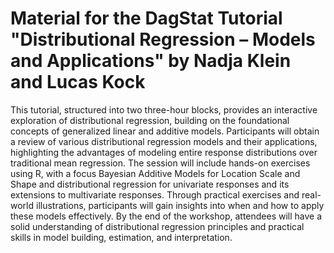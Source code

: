 # Material for the DagStat Tutorial "Distributional Regression – Models and Applications" by Nadja Klein and Lucas Kock
This tutorial, structured into two three-hour blocks, provides an interactive exploration of distributional regression, building on the foundational concepts of generalized linear and additive models. Participants will obtain a review of various distributional regression models and their applications, highlighting the advantages of modeling entire response distributions over traditional mean regression. The session will include hands-on exercises using R, with a focus Bayesian Additive Models for Location Scale and Shape and distributional regression for univariate responses and its extensions to multivariate responses. Through practical exercises and real-world illustrations, participants will gain insights into when and how to apply these models effectively. By the end of the workshop, attendees will have a solid understanding of distributional regression principles and practical skills in model building, estimation, and interpretation.
